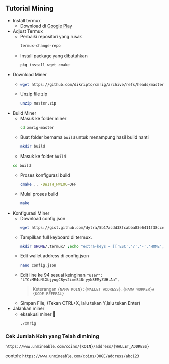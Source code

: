 ## Tutorial Mining

- Install termux
  - Download di [Google Play](https://play.google.com/store/apps/details?id=com.termux&hl=en&gl=US)
- Adjust Termux
  - Perbaiki repositori yang rusak 
    ```bash 
    termux-change-repo
    ```
  - Install package yang dibutuhkan 
    ```bash 
    pkg install wget cmake
    ```
- Download Miner
  - ```bash
    wget https://github.com/dikripto/xmrig/archive/refs/heads/master.zip
    ```
  - Unzip file zip
    ```bash
    unzip master.zip
    ```
- Build Miner
  - Masuk ke folder miner
    ```bash 
    cd xmrig-master
    ```
  - Buat folder bernama `build` untuk menampung hasil build nanti 
    ```bash 
    mkdir build
    ```
  - Masuk ke folder `build`
   ```bash
   cd build
   ```
  - Proses konfigurasi build
    ```bash
    cmake .. -DWITH_HWLOC=OFF
    ```
  - Mulai proses build
    ```bash 
    make
    ```
- Konfigurasi Miner
  - Download config.json 
    ```bash
    wget https://gist.github.com/dytra/5b17acdd38fcabba83e6411f38cce5ad/raw/9214159292a479ec5c27ac7ea28d0da00ca99d4f/config.json 
    ```
  - Tampilkan full keyboard di termux. 
    ```bash 
    mkdir $HOME/.termux/ ;echo "extra-keys = [['ESC','/','-','HOME','UP','END'],['TAB','CTRL','ALT','LEFT','DOWN','RIGHT']]" >> $HOME/.termux/termux.properties && termux-reload-settings && sleep 1 && logout
    ```
  - Edit wallet address di config.json 
    ```bash 
    nano config.json
    ```
  - Edit line ke 94 sesuai keinginan
    `"user": "LTC:ME4cNtXbjyugCByv2imeS48ryyN8EMyZUH.Aa",`
    > Keterangan `{NAMA KOIN}:{WALLET ADDRESS}.{NAMA WORKER}#{KODE REFERAL}`
  - Simpan File, (Tekan CTRL+X, lalu tekan Y,lalu tekan Enter)
- Jalankan miner
  - eksekusi miner 🤑 
    ```bash
    ./xmrig
    ```

### Cek Jumlah Koin yang Telah dimining

`https://www.unmineable.com/coins/{KOIN}/address/{WALLET_ADDRESS}`

contoh: `https://www.unmineable.com/coins/DOGE/address/abc123`
